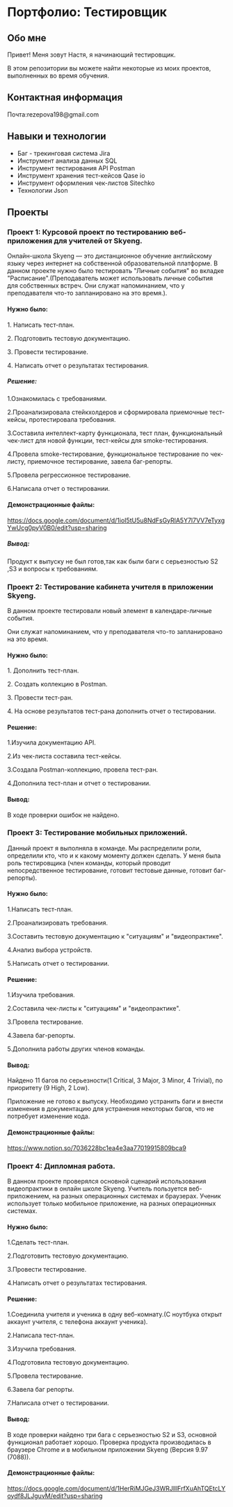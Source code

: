 # Портфолио: Тестировщик

## Обо мне
<p>Привет! Меня зовут Настя, я начинающий тестировщик.<p>
<p>В этом репозитории вы можете найти некоторые из моих проектов, выполненных во время обучения.<p>
  
## Контактная информация
<p>Почта:rezepova198@gmail.com<p>

  ## Навыки и технологии
- Баг - трекинговая система Jira
- Инструмент анализа данных SQL
- Инструмент тестирования API Postman
- Инструмент хранения тест-кейсов Qase io
- Инструмент оформления чек-листов Sitechko
- Технологии Json


## Проекты

### Проект 1: Курсовой проект по тестированию веб-приложения для учителей от Skyeng. 
<p>Онлайн-школа Skyeng — это дистанционное обучение английскому языку через интернет на собственной образовательной платформе.
В данном проекте нужно было тестировать "Личные события" во вкладке "Расписание".(Преподаватель может использовать личные события для собственных встреч. Они служат напоминанием, что у преподавателя что-то запланировано на это время.).<p>
 
  #### Нужно было:
<p>1️. Написать тест-план.<p>
<p>2️. Подготовить тестовую документацию.<p>
<p>3️. Провести тестирование.<p>
<p>4️. Написать отчет о результатах тестирования.<p>
  
##### Решение:
<p>1.Ознакомилась с требованиями.<p>
<p>2.Проанализировала стейкхолдеров и сформировала приемочные тест-кейсы, протестировала требования.<p>
<p>3.Составила интеллект-карту функционала, тест план,  функциональный чек-лист для новой функции, тест-кейсы для smoke-тестирования.<p>
<p>4.Провела smoke-тестирование, функциональное тестирование по чек-листу, приемочное тестирование, завела баг-репорты.<p>
<p>5.Провела регрессионное тестирование.<p>
<p>6.Написала отчет о тестировании.<p>

#### Демонстрационные файлы:
https://docs.google.com/document/d/1ioI5tU5u8NdFsGyRlA5Y7l7VV7eTyxgYwUcg0pyV0B0/edit?usp=sharing

##### Вывод:  
<p>Продукт к выпуску не был готов,так как были баги с серьезностью S2 ,S3 и вопросы к требованиям.<p>

### Проект 2: Тестирование кабинета учителя в приложении Skyeng.
<p>В данном проекте тестировали новый элемент в календаре-личные события.<p>
<p>Они служат напоминанием, что у преподавателя что-то запланировано на это время.<p>

  #### Нужно было:
<p>1. Дополнить тест-план.<p>
<p>2. Создать коллекцию в Postman.<p>
<p>3. Провести тест-ран.<p>
<p>4. На основе результатов тест-рана дополнить отчет о тестировании.<p>

#### Решение:
<p>1.Изучила документацию API.<p>
<p>2.Из чек-листа составила тест-кейсы.<p>
<p>3.Создала Postman-коллекцию, провела тест-ран.<p>
<p>4.Дополнила тест-план и отчет о тестировании.<p>

#### Вывод:
<p>В ходе проверки ошибок не найдено.<p>

### Проект 3: Тестирование мобильных приложений.
<p> Данный проект я выполняла в команде. Мы распределили роли, определили кто, что и к какому моменту должен сделать. У меня была роль тестировщика (член команды, который проводит непосредственное тестирование, готовит тестовые данные, готовит баг-репорты). <p>

 #### Нужно было:
<p> 1.Написать тест-план.<p>
<p> 2.Проанализировать требования.<p>
<p> 3.Составить тестовую документацию к "ситуациям" и "видеопрактике".<p>
<p> 4.Анализ выбора устройств.<p>
<p> 5.Написать отчет о тестировании.<p>

#### Решение:
<p> 1.Изучила требования.<p>
<p> 2.Составила чек-листы к "ситуациям" и "видеопрактике".<p>
<p> 3.Провела тестирование.<p>
<p> 4.Завела баг-репорты.<p>
<p> 5.Дополнила работы других членов команды.<p>

#### Вывод:
<p>Найдено 11 багов по серьезности(1 Critical, 3 Major, 3 Minor, 4 Trivial), по приоритету (9 High, 2 Low).<p>
<p>Приложение не готово к выпуску. Необходимо устранить баги и внести изменения в документацию для устранения некоторых багов, что не потребует изменение кода.<p>

#### Демонстрационные файлы:
https://www.notion.so/7036228bc1ea4e3aa77019915809bca9

### Проект 4: Дипломная работа.
<p>В данном проекте проверялся основной сценарий использования видеопрактики в онлайн школе Skyeng.
Учитель пользуется веб-приложением, на разных операционных системах и браузерах.
Ученик использует только мобильное приложение, на разных операционных системах.<p>

 #### Нужно было:
<p> 1.Сделать тест-план.<p>
<p> 2.Подготовить тестовую документацию.<p>
<p> 3.Провести тестирование.<p>
<p> 4.Написать отчет о результатах тестирования.<p>

#### Решение:
<p> 1.Соединила учителя и ученика в одну веб-комнату.(С ноутбука открыт аккаунт учителя, с телефона аккаунт ученика).<p>
<p> 2.Написала тест-план.<p>
<p> 3.Изучила требования.<p>
<p> 4.Подготовила тестовую документацию.<p>
<p> 5.Провела тестирование.<p>
<p> 6.Завела баг репорты.<p>
<p> 7.Написала отчет о тестировании.<p>
  
#### Вывод:
<p>В ходе проверки найдено три бага с серьезностью S2 и S3, основной функционал работает хорошо.  Проверка продукта производилась в браузере Chrome и в мобильном приложении Skyeng (Версия 9.97 (7088)). <p>

#### Демонстрационные файлы:
https://docs.google.com/document/d/1HerRiMJGeJ3WRJlllFrfXuAhTQEtcLYoydf8JLJguvM/edit?usp=sharing




























